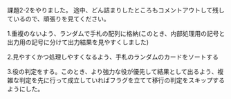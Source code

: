 課題2-2をやりました。
途中、どん詰まりしたところもコメントアウトして残しているので、頑張りを見てください。


1.重複のないよう、ランダムで手札の配列に格納(このとき、内部処理用の記号と出力用の記号に分けて出力結果を見やすくしました)

2.見やすくかつ処理しやすくなるよう、手札のランダムのカードをソートする

3.役の判定をする。このとき、より強力な役が優先して結果として出るよう、複雑な判定を先に行って成立していればフラグを立てて移行の判定をスキップするようにした。
